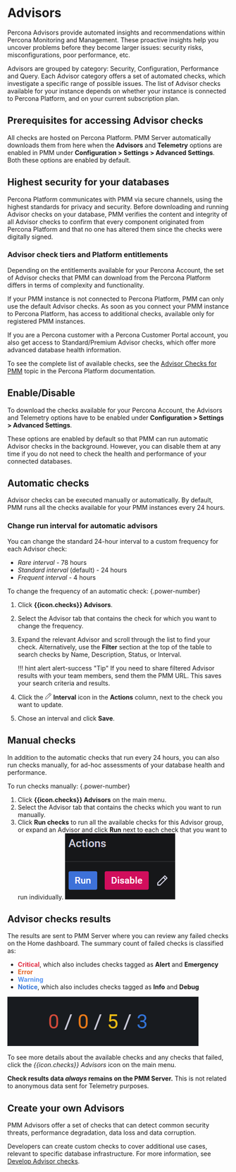 # Advisors

Percona Advisors provide automated insights and recommendations within Percona Monitoring and Management. These proactive insights help you uncover problems before they become larger issues: security risks, misconfigurations, poor performance, etc.

Advisors are grouped by category: Security, Configuration, Performance and Query. Each Advisor category offers a set of automated checks, which investigate a specific range of possible issues. The list of Advisor checks available for your instance depends on whether your instance is connected to Percona Platform, and on your current subscription plan.

## Prerequisites for accessing Advisor checks
All checks are hosted on Percona Platform. PMM Server automatically downloads them from here when the **Advisors** and **Telemetry** options are enabled in PMM under **Configuration > Settings > Advanced Settings**. Both these options are enabled by default.

## Highest security for your databases
Percona Platform communicates with PMM via secure channels, using the highest standards for privacy and security. Before downloading and running Advisor checks on your database, PMM verifies the content and integrity of all Advisor checks to confirm that every component originated from Percona Platform and that no one has altered them since the checks were digitally signed.

### Advisor check tiers and Platform entitlements
Depending on the entitlements available for your Percona Account, the set of Advisor checks that PMM can download from the Percona Platform differs in terms of complexity and functionality.

If your PMM instance is not connected to Percona Platform, PMM can only use the default Advisor checks.
As soon as you connect your PMM instance to Percona Platform, has access to additional checks, available only for registered PMM instances.

If you are a Percona customer with a Percona Customer Portal account, you also get access to Standard/Premium Advisor checks, which offer more advanced database health information.

To see the complete list of available checks, see the [Advisor Checks for PMM](https://docs.percona.com/percona-platform/advisors.html) topic in the Percona Platform documentation.

## Enable/Disable
To download the checks available for your Percona Account, the Advisors and Telemetry options have to be enabled under <i class="uil uil-cog"></i> **Configuration <i class="uil uil-setting"></i> > Settings > Advanced Settings**.

These options are enabled by default so that PMM can run automatic Advisor checks in the background. However, you can disable them at any time if you do not need to check the health and performance of your connected databases.

## Automatic checks
Advisor checks can be executed manually or automatically.
By default, PMM runs all the checks available for your PMM instances every 24 hours.

### Change run interval for automatic advisors
You can change the standard 24-hour interval to a custom frequency for each Advisor check:

 - *Rare interval* - 78 hours
 - *Standard interval* (default) - 24 hours
 - *Frequent interval* - 4 hours

To change the frequency of an automatic check:
{.power-number}

1. Click **{{icon.checks}} Advisors**.
2. Select the Advisor tab that contains the check for which you want to change the frequency.
3. Expand the relevant Advisor and scroll through the list to find your check. Alternatively, use the **Filter** section at the top of the table to search checks by Name, Description, Status, or Interval.

    !!! hint alert alert-success "Tip"
        If you need to share filtered Advisor results with your team members, send them the PMM URL. This saves your search criteria and results.
4. Click the ![Edit](../images/edit.png) **Interval** icon in the **Actions** column, next to the check you want to update.
5. Chose an interval and click **Save**.

## Manual checks
In addition to the automatic checks that run every 24 hours, you can also run checks manually, for ad-hoc assessments of your database health and performance.

To run checks manually:
{.power-number}

1. Click **{{icon.checks}} Advisors** on the main menu.
2. Select the Advisor tab that contains the checks which you want to run manually.
3. Click **Run checks** to run all the available checks for this Advisor group, or expand an Advisor and click **Run** next to each check that you want to run individually.
![!Actions options](../images/PMM_Checks_Actions.png)

## Advisor checks results
The results are sent to PMM Server where you can review any failed checks on the Home dashboard. The summary count of failed checks is classified as:

- <b style="color:#e02f44;">Critical</b>, which also includes checks tagged as **Alert** and **Emergency**
- <b style="color:#e36526;">Error</b>
- <b style="color:#5794f2;">Warning</b>
- <b style="color:#3274d9;">Notice</b>, which also includes checks tagged as **Info** and **Debug**

![!Failed Advisor Checks panel](../images/HomeDashboard.png)

To see more details about the available checks and any checks that failed, click the *{{icon.checks}} Advisors* icon on the main menu.

**Check results data *always* remains on the PMM Server.** This is not related to anonymous data sent for Telemetry purposes.

## Create your own Advisors
PMM Advisors offer a set of checks that can detect common security threats, performance degradation, data loss and data corruption.

Developers can create custom checks to cover additional use cases, relevant to specific database infrastructure. For more information, see [Develop Advisor checks](../details/develop-checks/index.html).

